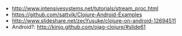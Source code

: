 * http://www.intensivesystems.net/tutorials/stream_proc.html
* https://github.com/sattvik/Clojure-Android-Examples
* http://www.slideshare.net/zecYusuke/clojure-on-android-12694511
* Android?: http://kinjo.github.com/ojag-clojure/#slide61
